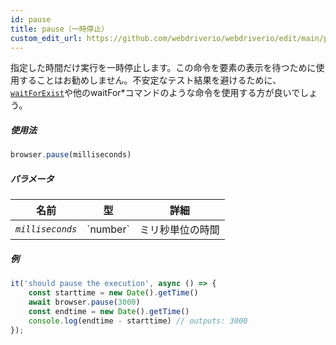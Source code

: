 ```yaml
---
id: pause
title: pause（一時停止）
custom_edit_url: https://github.com/webdriverio/webdriverio/edit/main/packages/webdriverio/src/commands/browser/pause.ts
---
```


指定した時間だけ実行を一時停止します。この命令を要素の表示を待つために使用することはお勧めしません。不安定なテスト結果を避けるために、[`waitForExist`](/docs/api/element/waitForExist)や他のwaitFor*コマンドのような命令を使用する方が良いでしょう。

##### 使用法

```js
browser.pause(milliseconds)
```

##### パラメータ

<table>
  <thead>
    <tr>
      <th>名前</th><th>型</th><th>詳細</th>
    </tr>
  </thead>
  <tbody>
    <tr>
      <td><code><var>milliseconds</var></code></td>
      <td>`number`</td>
      <td>ミリ秒単位の時間</td>
    </tr>
  </tbody>
</table>

##### 例

```js title="pause.js"
it('should pause the execution', async () => {
    const starttime = new Date().getTime()
    await browser.pause(3000)
    const endtime = new Date().getTime()
    console.log(endtime - starttime) // outputs: 3000
});
```